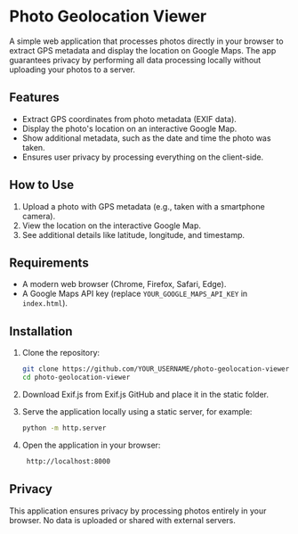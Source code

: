 # Photo Geolocation Viewer

A simple web application that processes photos directly in your browser to extract GPS metadata and display the location on Google Maps. The app guarantees privacy by performing all data processing locally without uploading your photos to a server.

## Features
- Extract GPS coordinates from photo metadata (EXIF data).
- Display the photo's location on an interactive Google Map.
- Show additional metadata, such as the date and time the photo was taken.
- Ensures user privacy by processing everything on the client-side.

## How to Use
1. Upload a photo with GPS metadata (e.g., taken with a smartphone camera).
2. View the location on the interactive Google Map.
3. See additional details like latitude, longitude, and timestamp.

## Requirements
- A modern web browser (Chrome, Firefox, Safari, Edge).
- A Google Maps API key (replace `YOUR_GOOGLE_MAPS_API_KEY` in `index.html`).

## Installation
1. Clone the repository:
   ```bash
   git clone https://github.com/YOUR_USERNAME/photo-geolocation-viewer.git
   cd photo-geolocation-viewer
2. Download Exif.js from Exif.js GitHub and place it in the static folder.
3. Serve the application locally using a static server, for example:

   ```bash
   python -m http.server
4. Open the application in your browser:
   ```bash
    http://localhost:8000

## Privacy
This application ensures privacy by processing photos entirely in your browser. No data is uploaded or shared with external servers.